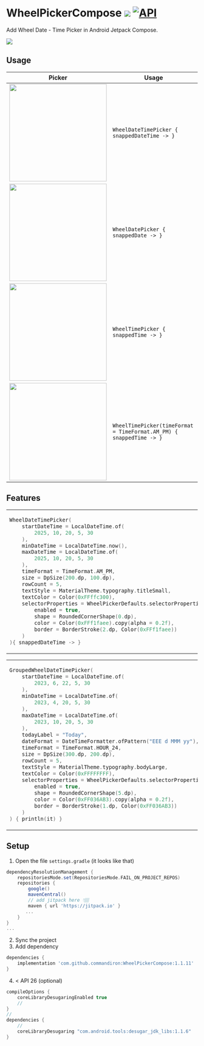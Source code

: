 # WheelPickerCompose [![](https://jitpack.io/v/commandiron/WheelPickerCompose.svg)](https://jitpack.io/#commandiron/WheelPickerCompose) <a href="https://android-arsenal.com/api?level=21"><img alt="API" src="https://img.shields.io/badge/API-21%2B-brightgreen.svg?style=flat"/></a>

Add Wheel Date - Time Picker in Android Jetpack Compose.

<img src="art/wheel_picker_compose_cover.png"> 

## Usage
|Picker|Usage|
|------|-----|
|<img src="https://user-images.githubusercontent.com/50905347/201921058-82c7813d-b9c4-448c-a296-62465845152d.gif" width="256" height="256">|```WheelDateTimePicker { snappedDateTime -> }```|
|<img src="https://user-images.githubusercontent.com/50905347/201921069-14a8410b-5952-4130-80b0-71f9ca286a93.gif" width="256" height="256">|```WheelDatePicker { snappedDate -> }```|
|<img src="https://user-images.githubusercontent.com/50905347/201921066-b94b9fcd-c447-4b01-833f-03600e20ed44.gif" width="256" height="256">|```WheelTimePicker { snappedTime -> }```|
|<img src="https://user-images.githubusercontent.com/50905347/205661315-2eac971a-2dd9-41dc-93e7-de2be0514a9e.gif" width="256" height="256">|```WheelTimePicker(timeFormat = TimeFormat.AM_PM) { snappedTime -> }```|

## Features

<table>
<tr>
<td>
            
```kotlin  
WheelDateTimePicker(
    startDateTime = LocalDateTime.of(
        2025, 10, 20, 5, 30
    ),
    minDateTime = LocalDateTime.now(),
    maxDateTime = LocalDateTime.of(
        2025, 10, 20, 5, 30
    ),
    timeFormat = TimeFormat.AM_PM,
    size = DpSize(200.dp, 100.dp),
    rowCount = 5,
    textStyle = MaterialTheme.typography.titleSmall,
    textColor = Color(0xFFffc300),
    selectorProperties = WheelPickerDefaults.selectorProperties(
        enabled = true,
        shape = RoundedCornerShape(0.dp),
        color = Color(0xFFf1faee).copy(alpha = 0.2f),
        border = BorderStroke(2.dp, Color(0xFFf1faee))
    )
){ snappedDateTime -> }
```
</td>
<td>  
    
<img src="https://user-images.githubusercontent.com/50905347/201922097-86422287-cbd7-40ab-bf3c-5e0475828976.gif" width="256" height="256">
    
</td>
</tr>
</table>
<table>
<tr>
<td>
            
```kotlin  
GroupedWheelDateTimePicker(
    startDateTime = LocalDateTime.of(
        2023, 6, 22, 5, 30
    ),
    minDateTime = LocalDateTime.of(
        2023, 4, 20, 5, 30
    ),
    maxDateTime = LocalDateTime.of(
        2023, 10, 20, 5, 30
    ),
    todayLabel = "Today",
    dateFormat = DateTimeFormatter.ofPattern("EEE d MMM yy"),
    timeFormat = TimeFormat.HOUR_24,
    size = DpSize(300.dp, 200.dp),
    rowCount = 5,
    textStyle = MaterialTheme.typography.bodyLarge,
    textColor = Color(0xFFFFFFFF),
    selectorProperties = WheelPickerDefaults.selectorProperties(
        enabled = true,
        shape = RoundedCornerShape(5.dp),
        color = Color(0xFF036AB3).copy(alpha = 0.2f),
        border = BorderStroke(1.dp, Color(0xFF036AB3))
    )
) { println(it) }
```
</td>
<td>  
            
<img src="https://github.com/KDVL/WheelPickerCompose/assets/26932740/67c63d6d-6247-4c64-ba1f-1b2aa17ec6fe" width="256" height="256">

</td>
</tr>
</table>

## Setup
1. Open the file `settings.gradle` (it looks like that)
```groovy
dependencyResolutionManagement {
    repositoriesMode.set(RepositoriesMode.FAIL_ON_PROJECT_REPOS)
    repositories {
        google()
        mavenCentral()
        // add jitpack here 👇🏽
        maven { url 'https://jitpack.io' }
       ...
    }
} 
...
```
2. Sync the project
3. Add dependency
```groovy
dependencies {
    implementation 'com.github.commandiron:WheelPickerCompose:1.1.11'
}
```
4. < API 26 (optional)
```groovy
compileOptions {
    coreLibraryDesugaringEnabled true
    //
}
//
dependencies {
    //
    coreLibraryDesugaring "com.android.tools:desugar_jdk_libs:1.1.6"
}
```
